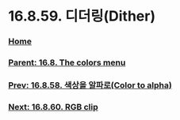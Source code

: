 # 16.8.59. 디더링(Dither)

### [Home](./00-home.md)
### [Parent: 16.8. The colors menu](./16-08-00-the-colors-menu.md)
### [Prev: 16.8.58. 색상을 알파로(Color to alpha)](./16-08-58-color-to-alpha.md)
### [Next: 16.8.60. RGB clip](./16-08-60-rgb-clip.md)
